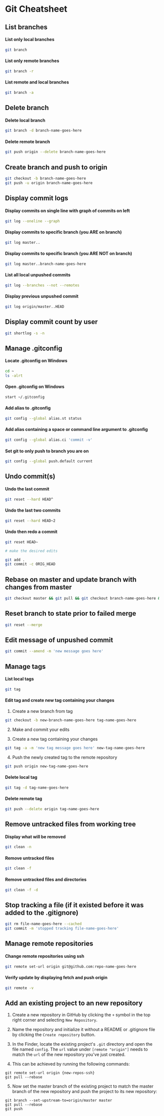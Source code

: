 # Git Cheatsheet

## List branches

#### List only local branches

```bash
git branch
```

#### List only remote branches

```bash
git branch -r
```

#### List remote and local branches

```bash
git branch -a
```

## Delete branch

#### Delete local branch

```bash
git branch -d branch-name-goes-here
```

#### Delete remote branch

```bash
git push origin --delete branch-name-goes-here
```

## Create branch and push to origin

```bash
git checkout -b branch-name-goes-here
git push -u origin branch-name-goes-here
```

## Display commit logs

#### Display commits on single line with graph of commits on left

```bash
git log --oneline --graph
```

#### Display commits to specific branch (you ARE on branch)

```bash
git log master..
```

#### Display commits to specific branch (you ARE NOT on branch)

```bash
git log master..branch-name-goes-here
```

#### List all local unpushed commits

```bash
git log --branches --not --remotes
```

#### Display previous unpushed commit

```bash
git log origin/master..HEAD
```

## Display commit count by user

```bash
git shortlog -s -n
```

## Manage .gitconfig

#### Locate .gitconfig on Windows

```bash
cd ~
ls -alrt
```

#### Open .gitconfig on Windows

```bash
start ~/.gitconfig
```

#### Add alias to .gitconfig

```bash
git config --global alias.st status
```

#### Add alias containing a space or command line argument to .gitconfig 

```bash
git config --global alias.ci 'commit -v'
```

#### Set git to only push to branch you are on

```bash
git config --global push.default current
```

## Undo commit(s)

#### Undo the last commit

```bash
git reset --hard HEAD^
```

#### Undo the last two commits

```bash
git reset --hard HEAD~2
```

#### Undo then redo a commit

```bash
git reset HEAD~

# make the desired edits

git add .
git commit -c ORIG_HEAD
```

## Rebase on master and update branch with changes from master

```bash
git checkout master && git pull && git checkout branch-name-goes-here && git rebase master
```

## Reset branch to state prior to failed merge

```bash
git reset --merge
```

## Edit message of unpushed commit

```bash
git commit --amend -m 'new message goes here'
```

## Manage tags

#### List local tags

```bash
git tag
```

#### Edit tag and create new tag containing your changes

1. Create a new branch from tag

```bash
git checkout -b new-branch-name-goes-here tag-name-goes-here
```

2. Make and commit your edits

3. Create a new tag containing your changes

```bash
git tag -a -m 'new tag message goes here' new-tag-name-goes-here
```

4. Push the newly created tag to the remote repository

```bash
git push origin new-tag-name-goes-here
```

#### Delete local tag

```bash
git tag -d tag-name-goes-here
```

#### Delete remote tag

```bash
git push --delete origin tag-name-goes-here
```

## Remove untracked files from working tree

#### Display what will be removed

```bash
git clean -n
```

#### Remove untracked files

```bash
git clean -f
```

#### Remove untracked files and directories

```bash
git clean -f -d
```

## Stop tracking a file (if it existed before it was added to the .gitignore)

```bash
git rm file-name-goes-here --cached
git commit -m 'stopped tracking file-name-goes-here'
```

## Manage remote repositories

#### Change remote repositories using ssh

```bash
git remote set-url origin git@github.com:repo-name-goes-here
```

#### Verify update by displaying fetch and push origin

```bash
git remote -v
```

## Add an existing project to an new repository

1. Create a new repository in GitHub by clicking the `+` symbol in the top right corner and selecting `New Repository`.

2. Name the repository and initialize it without a README or .gitignore file by clicking the `Create repository` button.

3. In the Finder, locate the existing project's `.git` directory and open the file named `config`. The `url` value under `[remote "origin"]` needs to match the `url` of the new repository you've just created.

4. This can be achieved by running the following commands:

```
git remote set-url origin {new-repos-ssh}
git pull --rebase
```

5. Now set the master branch of the existing project to match the master branch of the new repository and push the project to its new repository:

```
git branch --set-upstream-to=origin/master master
git pull --rebase
git push
```
